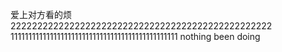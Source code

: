 爱上对方看的烦
2222222222222222222222222222222222222222222222222
11111111111111111111111111111111111111111111111
nothing been doing

